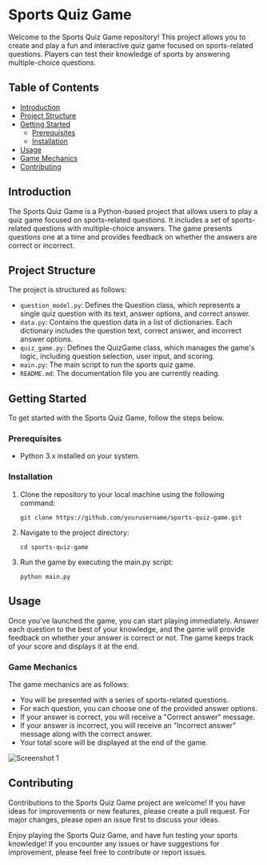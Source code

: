 # Sports Quiz Game

Welcome to the Sports Quiz Game repository! This project allows you to create and play a fun and interactive quiz game focused on sports-related questions. Players can test their knowledge of sports by answering multiple-choice questions.

## Table of Contents

- [Introduction](#introduction)
- [Project Structure](#project-structure)
- [Getting Started](#getting-started)
  - [Prerequisites](#prerequisites)
  - [Installation](#installation)
- [Usage](#usage)
- [Game Mechanics](#game-mechanics)
- [Contributing](#contributing)

## Introduction

The Sports Quiz Game is a Python-based project that allows users to play a quiz game focused on sports-related questions. It includes a set of sports-related questions with multiple-choice answers. The game presents questions one at a time and provides feedback on whether the answers are correct or incorrect.

## Project Structure

The project is structured as follows:

- `question_model.py`: Defines the Question class, which represents a single quiz question with its text, answer options, and correct answer.
- `data.py`: Contains the question data in a list of dictionaries. Each dictionary includes the question text, correct answer, and incorrect answer options.
- `quiz_game.py`: Defines the QuizGame class, which manages the game's logic, including question selection, user input, and scoring.
- `main.py`: The main script to run the sports quiz game.
- `README.md`: The documentation file you are currently reading.

## Getting Started

To get started with the Sports Quiz Game, follow the steps below.

### Prerequisites

- Python 3.x installed on your system.

### Installation

1. Clone the repository to your local machine using the following command:

   ```shell
   git clone https://github.com/yourusername/sports-quiz-game.git
2. Navigate to the project directory:
    
    ```shell
    cd sports-quiz-game
3. Run the game by executing the main.py script:
    
    ```shell
    python main.py

## Usage
Once you've launched the game, you can start playing immediately. Answer each question to the best of your knowledge, and the game will provide feedback on whether your answer is correct or not. The game keeps track of your score and displays it at the end.

### Game Mechanics
The game mechanics are as follows:
- You will be presented with a series of sports-related questions.
- For each question, you can choose one of the provided answer options.
- If your answer is correct, you will receive a "Correct answer" message.
- If your answer is incorrect, you will receive an "Incorrect answer" message along with the correct answer.
- Your total score will be displayed at the end of the game.

![Screenshot 1](/sports-screenshot.png)

## Contributing
Contributions to the Sports Quiz Game project are welcome! If you have ideas for improvements or new features, please create a pull request. For major changes, please open an issue first to discuss your ideas.

Enjoy playing the Sports Quiz Game, and have fun testing your sports knowledge! If you encounter any issues or have suggestions for improvement, please feel free to contribute or report issues.
